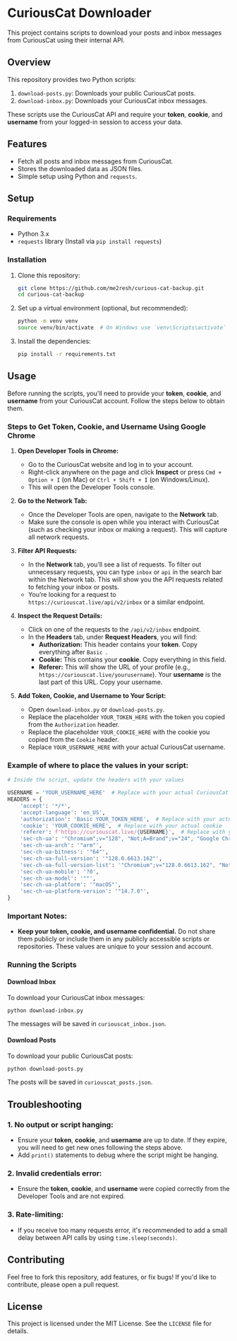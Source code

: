 # CuriousCat Downloader

This project contains scripts to download your posts and inbox messages from CuriousCat using their internal API. 

## Overview

This repository provides two Python scripts:
1. `download-posts.py`: Downloads your public CuriousCat posts.
2. `download-inbox.py`: Downloads your CuriousCat inbox messages.

These scripts use the CuriousCat API and require your **token**, **cookie**, and **username** from your logged-in session to access your data.

## Features

- Fetch all posts and inbox messages from CuriousCat.
- Stores the downloaded data as JSON files.
- Simple setup using Python and `requests`.

## Setup

### Requirements

- Python 3.x
- `requests` library (Install via `pip install requests`)

### Installation

1. Clone this repository:
    ```bash
    git clone https://github.com/me2resh/curious-cat-backup.git
    cd curious-cat-backup
    ```

2. Set up a virtual environment (optional, but recommended):
    ```bash
    python -m venv venv
    source venv/bin/activate  # On Windows use `venv\Scripts\activate`
    ```

3. Install the dependencies:
    ```bash
    pip install -r requirements.txt
    ```

## Usage

Before running the scripts, you'll need to provide your **token**, **cookie**, and **username** from your CuriousCat account. Follow the steps below to obtain them.

### Steps to Get Token, Cookie, and Username Using Google Chrome

1. **Open Developer Tools in Chrome:**
   - Go to the CuriousCat website and log in to your account.
   - Right-click anywhere on the page and click **Inspect** or press `Cmd + Option + I` (on Mac) or `Ctrl + Shift + I` (on Windows/Linux).
   - This will open the Developer Tools console.

2. **Go to the Network Tab:**
   - Once the Developer Tools are open, navigate to the **Network** tab.
   - Make sure the console is open while you interact with CuriousCat (such as checking your inbox or making a request). This will capture all network requests.

3. **Filter API Requests:**
   - In the **Network** tab, you’ll see a list of requests. To filter out unnecessary requests, you can type `inbox` or `api` in the search bar within the Network tab. This will show you the API requests related to fetching your inbox or posts.
   - You’re looking for a request to `https://curiouscat.live/api/v2/inbox` or a similar endpoint.

4. **Inspect the Request Details:**
   - Click on one of the requests to the `/api/v2/inbox` endpoint.
   - In the **Headers** tab, under **Request Headers**, you will find:
     - **Authorization:** This header contains your **token**. Copy everything after `Basic `.
     - **Cookie:** This contains your **cookie**. Copy everything in this field.
     - **Referer:** This will show the URL of your profile (e.g., `https://curiouscat.live/yourusername`). Your **username** is the last part of this URL. Copy your username.

5. **Add Token, Cookie, and Username to Your Script:**
   - Open `download-inbox.py` or `download-posts.py`.
   - Replace the placeholder `YOUR_TOKEN_HERE` with the token you copied from the `Authorization` header.
   - Replace the placeholder `YOUR_COOKIE_HERE` with the cookie you copied from the `Cookie` header.
   - Replace `YOUR_USERNAME_HERE` with your actual CuriousCat username.

### Example of where to place the values in your script:

```python
# Inside the script, update the headers with your values

USERNAME = 'YOUR_USERNAME_HERE'  # Replace with your actual CuriousCat username
HEADERS = {
    'accept': '*/*',
    'accept-language': 'en_US',
    'authorization': 'Basic YOUR_TOKEN_HERE',  # Replace with your actual token
    'cookie': 'YOUR_COOKIE_HERE',  # Replace with your actual cookie
    'referer': f'https://curiouscat.live/{USERNAME}',  # Replace with your actual username
    'sec-ch-ua': '"Chromium";v="128", "Not;A=Brand";v="24", "Google Chrome";v="128"',
    'sec-ch-ua-arch': '"arm"',
    'sec-ch-ua-bitness': '"64"',
    'sec-ch-ua-full-version': '"128.0.6613.162"',
    'sec-ch-ua-full-version-list': '"Chromium";v="128.0.6613.162", "Not;A=Brand";v="24.0.0.0", "Google Chrome";v="128.0.6613.162"',
    'sec-ch-ua-mobile': '?0',
    'sec-ch-ua-model': '""',
    'sec-ch-ua-platform': '"macOS"',
    'sec-ch-ua-platform-version': '"14.7.0"',
}
```

### Important Notes:
- **Keep your token, cookie, and username confidential.** Do not share them publicly or include them in any publicly accessible scripts or repositories. These values are unique to your session and account.

### Running the Scripts

#### Download Inbox
To download your CuriousCat inbox messages:

```bash
python download-inbox.py
```

The messages will be saved in `curiouscat_inbox.json`.

#### Download Posts
To download your public CuriousCat posts:

```bash
python download-posts.py
```

The posts will be saved in `curiouscat_posts.json`.

## Troubleshooting

### 1. **No output or script hanging:**
   - Ensure your **token**, **cookie**, and **username** are up to date. If they expire, you will need to get new ones following the steps above.
   - Add `print()` statements to debug where the script might be hanging.

### 2. **Invalid credentials error:**
   - Ensure the **token**, **cookie**, and **username** were copied correctly from the Developer Tools and are not expired.

### 3. **Rate-limiting:**
   - If you receive too many requests error, it's recommended to add a small delay between API calls by using `time.sleep(seconds)`.

## Contributing

Feel free to fork this repository, add features, or fix bugs! If you'd like to contribute, please open a pull request.

## License

This project is licensed under the MIT License. See the `LICENSE` file for details.

